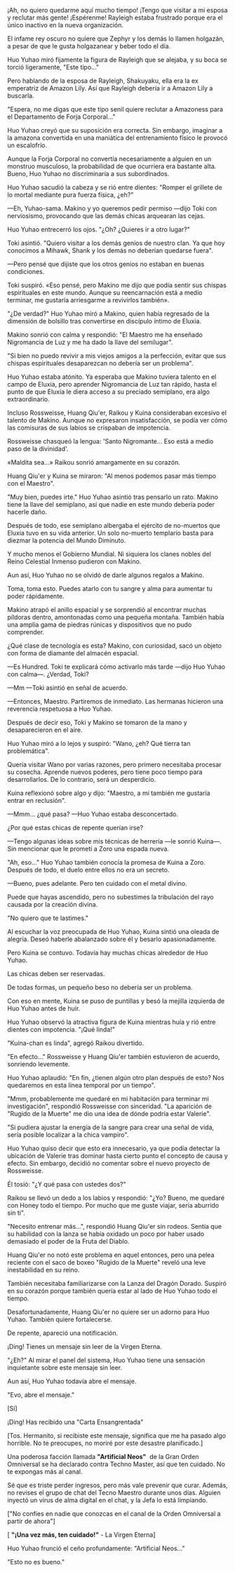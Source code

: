 
¡Ah, no quiero quedarme aquí mucho tiempo! ¡Tengo que visitar a mi esposa y reclutar más gente! ¡Espérenme! Rayleigh estaba frustrado porque era el único inactivo en la nueva organización.

El infame rey oscuro no quiere que Zephyr y los demás lo llamen holgazán, a pesar de que le gusta holgazanear y beber todo el día.

Huo Yuhao miró fijamente la figura de Rayleigh que se alejaba, y su boca se torció ligeramente, "Este tipo..."

Pero hablando de la esposa de Rayleigh, Shakuyaku, ella era la ex emperatriz de Amazon Lily. Así que Rayleigh debería ir a Amazon Lily a buscarla.

"Espera, no me digas que este tipo senil quiere reclutar a Amazoness para el Departamento de Forja Corporal..."

Huo Yuhao creyó que su suposición era correcta. Sin embargo, imaginar a la amazona convertida en una maniática del entrenamiento físico le provocó un escalofrío.

Aunque la Forja Corporal no convertía necesariamente a alguien en un monstruo musculoso, la probabilidad de que ocurriera era bastante alta. Bueno, Huo Yuhao no discriminaría a sus subordinados.

Huo Yuhao sacudió la cabeza y se rió entre dientes: "Romper el grillete de lo mortal mediante pura fuerza física, ¿eh?"

—Eh, Yuhao-sama. Makino y yo queremos pedir permiso —dijo Toki con nerviosismo, provocando que las demás chicas arquearan las cejas.

Huo Yuhao entrecerró los ojos. "¿Oh? ¿Quieres ir a otro lugar?"

Toki asintió. "Quiero visitar a los demás genios de nuestro clan. Ya que hoy conocimos a Mihawk, Shank y los demás no deberían quedarse fuera".

—Pero pensé que dijiste que los otros genios no estaban en buenas condiciones.

Toki suspiró. «Eso pensé, pero Makino me dijo que podía sentir sus chispas espirituales en este mundo. Aunque su reencarnación está a medio terminar, me gustaría arriesgarme a revivirlos también».

"¿De verdad?" Huo Yuhao miró a Makino, quien había regresado de la dimensión de bolsillo tras convertirse en discípulo íntimo de Eluxia.

Makino sonrió con calma y respondió: "El Maestro me ha enseñado Nigromancia de Luz y me ha dado la llave del semilugar".

"Si bien no puedo revivir a mis viejos amigos a la perfección, evitar que sus chispas espirituales desaparezcan no debería ser un problema".

Huo Yuhao estaba atónito. Ya esperaba que Makino tuviera talento en el campo de Eluxia, pero aprender Nigromancia de Luz tan rápido, hasta el punto de que Eluxia le diera acceso a su preciado semiplano, era algo extraordinario.

Incluso Rossweisse, Huang Qiu'er, Raikou y Kuina consideraban excesivo el talento de Makino. Aunque no expresaron insatisfacción, se podía ver cómo las comisuras de sus labios se crispaban de impotencia.

Rossweisse chasqueó la lengua: 'Santo Nigromante... Eso está a medio paso de la divinidad'.

«Maldita sea…» Raikou sonrió amargamente en su corazón.

Huang Qiu'er y Kuina se miraron: "Al menos podemos pasar más tiempo con el Maestro".

"Muy bien, puedes irte." Huo Yuhao asintió tras pensarlo un rato. Makino tiene la llave del semiplano, así que nadie en este mundo debería poder hacerle daño.

Después de todo, ese semiplano albergaba el ejército de no-muertos que Eluxia tuvo en su vida anterior. Un solo no-muerto templario basta para diezmar la potencia del Mundo Diminuto.

Y mucho menos el Gobierno Mundial. Ni siquiera los clanes nobles del Reino Celestial Inmenso pudieron con Makino.

Aun así, Huo Yuhao no se olvidó de darle algunos regalos a Makino.

Toma, toma esto. Puedes atarlo con tu sangre y alma para aumentar tu poder rápidamente.

Makino atrapó el anillo espacial y se sorprendió al encontrar muchas píldoras dentro, amontonadas como una pequeña montaña. También había una amplia gama de piedras rúnicas y dispositivos que no pudo comprender.

¿Qué clase de tecnología es esta? Makino, con curiosidad, sacó un objeto con forma de diamante del almacén espacial.

—Es Hundred. Toki te explicará cómo activarlo más tarde —dijo Huo Yuhao con calma—. ¿Verdad, Toki?

—Mm —Toki asintió en señal de acuerdo.

—Entonces, Maestro. Partiremos de inmediato. Las hermanas hicieron una reverencia respetuosa a Huo Yuhao.

Después de decir eso, Toki y Makino se tomaron de la mano y desaparecieron en el aire.

Huo Yuhao miró a lo lejos y suspiró: "Wano, ¿eh? Qué tierra tan problemática".

Quería visitar Wano por varias razones, pero primero necesitaba procesar su cosecha. Aprende nuevos poderes, pero tiene poco tiempo para desarrollarlos. De lo contrario, será un desperdicio.

Kuina reflexionó sobre algo y dijo: "Maestro, a mí también me gustaría entrar en reclusión".

—Mmm... ¿qué pasa? —Huo Yuhao estaba desconcertado.

¿Por qué estas chicas de repente querían irse?

—Tengo algunas ideas sobre mis técnicas de herrería —le sonrió Kuina—. Sin mencionar que le prometí a Zoro una espada nueva.

"Ah, eso..." Huo Yuhao también conocía la promesa de Kuina a Zoro. Después de todo, el duelo entre ellos no era un secreto.

—Bueno, pues adelante. Pero ten cuidado con el metal divino.

Puede que hayas ascendido, pero no subestimes la tribulación del rayo causada por la creación divina.

"No quiero que te lastimes."

Al escuchar la voz preocupada de Huo Yuhao, Kuina sintió una oleada de alegría. Deseó haberle abalanzado sobre él y besarlo apasionadamente.

Pero Kuina se contuvo. Todavía hay muchas chicas alrededor de Huo Yuhao.

Las chicas deben ser reservadas.

De todas formas, un pequeño beso no debería ser un problema.

Con eso en mente, Kuina se puso de puntillas y besó la mejilla izquierda de Huo Yuhao antes de huir.

Huo Yuhao observó la atractiva figura de Kuina mientras huía y rió entre dientes con impotencia. "¡Qué linda!"

"Kuina-chan es linda", agregó Raikou divertido.

"En efecto..." Rossweisse y Huang Qiu'er también estuvieron de acuerdo, sonriendo levemente.

Huo Yuhao aplaudió: "En fin, ¿tienen algún otro plan después de esto? Nos quedaremos en esta línea temporal por un tiempo".

"Mmm, probablemente me quedaré en mi habitación para terminar mi investigación", respondió Rossweisse con sinceridad. "La aparición de "Rugido de la Muerte" me dio una idea de dónde podría estar Valerie".

"Si pudiera ajustar la energía de la sangre para crear una señal de vida, sería posible localizar a la chica vampiro".

Huo Yuhao quiso decir que esto era innecesario, ya que podía detectar la ubicación de Valerie tras dominar hasta cierto punto el concepto de causa y efecto. Sin embargo, decidió no comentar sobre el nuevo proyecto de Rossweisse.

Él tosió: "¿Y qué pasa con ustedes dos?"

Raikou se llevó un dedo a los labios y respondió: "¿Yo? Bueno, me quedaré con Honey todo el tiempo. Por mucho que me guste viajar, sería aburrido sin ti".

"Necesito entrenar más...", respondió Huang Qiu'er sin rodeos. Sentía que su habilidad con la lanza se había oxidado un poco por haber usado demasiado el poder de la Fruta del Diablo.

Huang Qiu'er no notó este problema en aquel entonces, pero una pelea reciente con el saco de boxeo "Rugido de la Muerte" reveló una leve inestabilidad en su reino.

También necesitaba familiarizarse con la Lanza del Dragón Dorado. Suspiró en su corazón porque también quería estar al lado de Huo Yuhao todo el tiempo.

Desafortunadamente, Huang Qiu'er no quiere ser un adorno para Huo Yuhao. También quiere fortalecerse.

De repente, apareció una notificación.

¡Ding! Tienes un mensaje sin leer de la Virgen Eterna.

"¿Eh?" Al mirar el panel del sistema, Huo Yuhao tiene una sensación inquietante sobre este mensaje sin leer.

Aun así, Huo Yuhao todavía abre el mensaje.

"Evo, abre el mensaje."

[Sí]

¡Ding! Has recibido una "Carta Ensangrentada"

[Tos. Hermanito, si recibiste este mensaje, significa que me ha pasado algo horrible. No te preocupes, no moriré por este desastre planificado.]

Una poderosa facción llamada **"Artificial Neos"**  de la Gran Orden Omniversal se ha declarado contra Techno Master, así que ten cuidado. No te expongas más al canal.

Sé que es triste perder ingresos, pero más vale prevenir que curar. Además, no revises el grupo de chat del Tecno Maestro durante unos días. Alguien inyectó un virus de alma digital en el chat, y la Jefa lo está limpiando.

["No confíes en nadie que conozcas en el canal de la Orden Omniversal a partir de ahora"]

[ **"¡Una vez más, ten cuidado!"** - La Virgen Eterna]

Huo Yuhao frunció el ceño profundamente: "Artificial Neos..."

"Esto no es bueno."